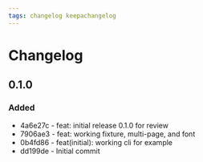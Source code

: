 ```yaml
---
tags: changelog keepachangelog
---
```

# Changelog

## 0.1.0

### Added
 
* 4a6e27c - feat: initial release 0.1.0 for review
* 7906ae3 - feat: working fixture, multi-page, and font
* 0b4fd86 - feat(initial): working cli for example
* dd199de - Initial commit